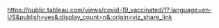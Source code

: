 
https://public.tableau.com/views/covid-19_vaccinated/1?:language=en-US&publish=yes&:display_count=n&:origin=viz_share_link
